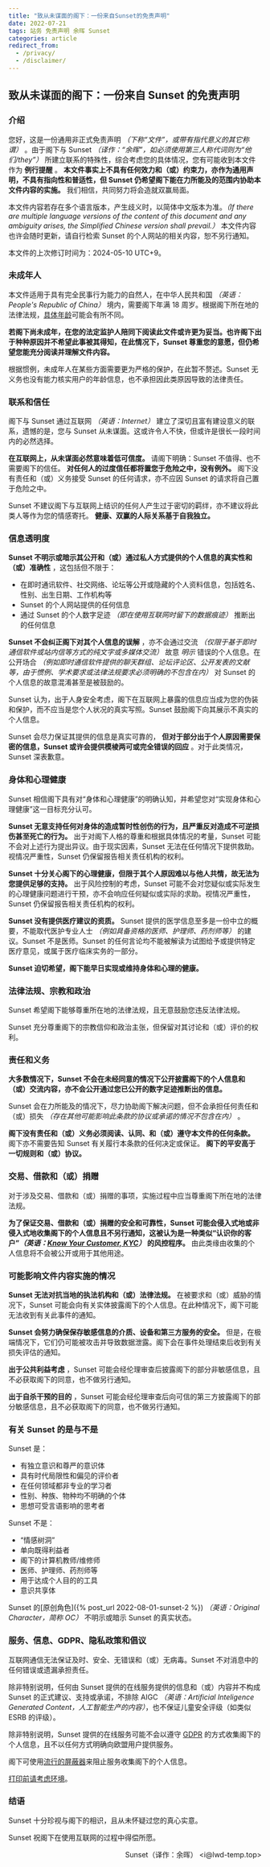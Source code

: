 ```yaml
---
title: "致从未谋面的阁下：一份来自Sunset的免责声明"
date: 2022-07-21
tags: 站务 免责声明 余晖 Sunset
categories: article
redirect_from:
  - /privacy/
  - /disclaimer/
---
```


<!--段首缩进样式-->
<style>
    .page__inner-wrap .e-content p {
        text-indent: 2em;
    }
</style>

<!--Main Content Starts Here-->

## 致从未谋面的阁下：一份来自 Sunset 的免责声明

### 介绍

您好，这是一份通用非正式免责声明 _（下称“文件”，或带有指代意义的其它称谓）_ 。由于阁下与 Sunset _（译作：“余晖”，如必须使用第三人称代词则为“他们/they”）_ 所建立联系的特殊性，综合考虑您的具体情况，您有可能收到本文件作为 **例行提醒** 。 **本文件事实上不具有任何效力和（或）约束力，亦作为通用声明，不具有指向性和普适性，但 Sunset 仍希望阁下能在力所能及的范围内协助本文件内容的实施。** 我们相信，共同努力将会造就双赢局面。

本文件内容若存在多个语言版本，产生歧义时，以简体中文版本为准。_（If there are multiple language versions of the content of this document and any ambiguity arises, the Simplified Chinese version shall prevail.）_ 本文件内容也许会随时更新，请自行检索 Sunset 的个人网站的相关内容，恕不另行通知。

本文件的上次修订时间为：2024-05-10 UTC+9。

### 未成年人

本文件适用于具有完全民事行为能力的自然人，在中华人民共和国 _（英语：People's Republic of China）_ 境内，需要阁下年满 18 周岁。根据阁下所在地的法律法规，[具体年龄](https://en.wikipedia.org/wiki/Age_of_majority)可能会有所不同。

**若阁下尚未成年，在您的法定监护人陪同下阅读此文件或许更为妥当。也许阁下出于种种原因并不希望此事被其得知，在此情况下，Sunset 尊重您的意愿，但仍希望您能充分阅读并理解文件内容。**

根据惯例，未成年人在某些方面需要更为严格的保护，在此暂不赘述。Sunset 无义务也没有能力核实用户的年龄信息，也不承担因此类原因导致的法律责任。

### 联系和信任

阁下与 Sunset 通过互联网 _（英语：Internet）_ 建立了深切且富有建设意义的联系，遗憾的是，您与 Sunset 从未谋面。这或许令人不快，但或许是很长一段时间内的必然选择。

**在互联网上，从未谋面必然意味着低可信度。** 请阁下明确：Sunset 不值得、也不需要阁下的信任。 **对任何人的过度信任都将置您于危险之中，没有例外。** 阁下没有责任和（或）义务接受 Sunset 的任何请求，亦不应因 Sunset 的请求将自己置于危险之中。

Sunset 不建议阁下与互联网上结识的任何人产生过于密切的羁绊，亦不建议将此类人等作为您的情感寄托。 **健康、双赢的人际关系基于自我独立。**

### 信息透明度

**Sunset 不明示或暗示其公开和（或）通过私人方式提供的个人信息的真实性和（或）准确性** ，这包括但不限于：

- 在即时通讯软件、社交网络、论坛等公开或隐藏的个人资料信息，包括姓名、性别、出生日期、工作机构等
- Sunset 的个人网站提供的任何信息
- 通过 Sunset 的个人数字足迹 _（即在使用互联网时留下的数据痕迹）_ 推断出的任何信息

**Sunset 不会纠正阁下对其个人信息的误解** ，亦不会通过交流 _（仅限于基于即时通信软件或站内信等方式的纯文字或多媒体交流）_ 故意 _明示_ 错误的个人信息。在公开场合 _（例如即时通信软件提供的聊天群组、论坛评论区、公开发表的文献等，由于惯例、学术要求或法律法规要求必须明确的不包含在内）_ 对 Sunset 的个人信息的故意混淆甚至是被鼓励的。

Sunset 认为，出于人身安全考虑，阁下在互联网上暴露的信息应当成为您的伪装和保护，而不应当是您个人状况的真实写照。Sunset 鼓励阁下向其展示不真实的个人信息。

Sunset 会尽力保证其提供的信息是真实可靠的， **但对于部分出于个人原因需要保密的信息，Sunset 或许会提供模棱两可或完全错误的回应** 。对于此类情况，Sunset 深表歉意。

### 身体和心理健康

Sunset 相信阁下具有对“身体和心理健康”的明确认知，并希望您对“实现身体和心理健康”这一目标充分认可。

**Sunset 无意支持任何对身体的造成暂时性创伤的行为，且严重反对造成不可逆损伤甚至死亡的行为。** 出于对阁下人格的尊重和根据具体情况的考量，Sunset 可能不会对上述行为提出异议。由于现实因素，Sunset 无法在任何情况下提供救助。视情况严重性，Sunset 仍保留报告相关责任机构的权利。

**Sunset 十分关心阁下的心理健康，但限于其个人原因难以与他人共情，故无法为您提供足够的支持。** 出于风险控制的考虑，Sunset 可能不会对您疑似或实际发生的心理健康问题进行干预，亦不会响应任何疑似或实际的求助。视情况严重性，Sunset 仍保留报告相关责任机构的权利。

**Sunset 没有提供医疗建议的资质。** Sunset 提供的医学信息至多是一份中立的概要，不能取代医护专业人士 _（例如具备资格的医师、护理师、药剂师等）_ 的建议。Sunset 不是医师。Sunset 的任何言论均不能被解读为试图给予或提供特定医疗意见，或属于医疗临床实务的一部分。

**Sunset 迫切希望，阁下能早日实现或维持身体和心理的健康。**

### 法律法规、宗教和政治

Sunset 希望阁下能够尊重所在地的法律法规，且无意鼓励您违反法律法规。

Sunset 充分尊重阁下的宗教信仰和政治主张，但保留对其讨论和（或）评价的权利。

### 责任和义务

**大多数情况下，Sunset 不会在未经同意的情况下公开披露阁下的个人信息和（或）交流内容，亦不会公开通过您已公开的数字足迹推断出的信息。**

Sunset 会在力所能及的情况下，尽力协助阁下解决问题，但不会承担任何责任和（或）损失 _（存在其他可能影响此条款的协议或承诺的情况不包含在内）_ 。

**阁下没有责任和（或）义务必须阅读、认同、和（或）遵守本文件的任何条款。** 阁下亦不需要告知 Sunset 有关履行本条款的任何决定或保证。 **阁下的平安高于一切规则和（或）协议。**

### 交易、借款和（或）捐赠

对于涉及交易、借款和（或）捐赠的事项，实施过程中应当尊重阁下所在地的法律法规。

**为了保证交易、借款和（或）捐赠的安全和可靠性，Sunset 可能会侵入式地或非侵入式地收集阁下的个人信息且不另行通知，这被认为是一种类似“认识你的客户”_（英语：[Know Your Customer, KYC](https://en.wikipedia.org/wiki/Know_your_customer)）_ 的风控程序。** 由此类缘由收集的个人信息将不会被公开或用于其他用途。

### 可能影响文件内容实施的情况

**Sunset 无法对抗当地的执法机构和（或）法律法规。** 在被要求和（或）威胁的情况下，Sunset 可能会向有关实体披露阁下的个人信息。在此种情况下，阁下可能无法收到有关此事件的通知。

**Sunset 会努力确保保存敏感信息的介质、设备和第三方服务的安全。** 但是，在极端情况下，它们仍可能被攻击并导致数据泄露。阁下会在事件处理结束后收到有关损失评估的通知。

**出于公共利益考虑** ，Sunset 可能会经伦理审查后披露阁下的部分非敏感信息，且不必获取阁下的同意，也不做另行通知。

**出于自杀干预的目的** ，Sunset 可能会经伦理审查后向可信的第三方披露阁下的部分敏感信息，且不必获取阁下的同意，也不做另行通知。

### 有关 Sunset 的是与不是

Sunset 是：

- 有独立意识和尊严的意识体
- 具有时代局限性和偏见的评价者
- 在任何领域都非专业的学习者
- 性别、种族、物种均不明确的个体
- 思想可受言语影响的思考者

Sunset 不是：

- “情感树洞”
- 单向既得利益者
- 阁下的计算机教师/维修师
- 医师、护理师、药剂师等
- 用于达成个人目的的工具
- 意识共享体

Sunset 的[原创角色]({% post_url 2022-08-01-sunset-2 %}) _（英语：Original Character，简称 OC）_ 不明示或暗示 Sunset 的真实状态。

### 服务、信息、GDPR、隐私政策和倡议

互联网通信无法保证及时、安全、无错误和（或）无病毒。Sunset 不对消息中的任何错误或遗漏承担责任。

除非特别说明，任何由 Sunset 提供的在线服务提供的信息和（或）内容并不构成 Sunset 的正式建议、支持或承诺，不排除 AIGC _（英语：Artificial Inteligence Generated Content，人工智能生产的内容）_，也不保证儿童安全评级（如类似 ESRB 的评级）。

除非特别说明，Sunset 提供的在线服务可能不会以遵守 [GDPR](https://gdpr-info.eu/) 的方式收集阁下的个人信息，且不以任何方式明确向欧盟用户提供服务。

阁下可使用[流行的屏蔽器](https://github.com/gorhill/uBlock)来阻止服务收集阁下的个人信息。

[打印前请考虑环境](https://thinkbeforeprinting.org/)。

### 结语

Sunset 十分珍视与阁下的相识，且从未怀疑过您的真心实意。

Sunset 祝阁下在使用互联网的过程中得偿所愿。

<p align="right">Sunset（译作：余晖） &lt;i@lwd-temp.top&gt;</p>

<!--Main Content Ends Here-->
